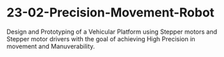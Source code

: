 # 23-02-Precision-Movement-Robot
Design and Prototyping of a Vehicular Platform using Stepper motors and Stepper motor drivers with the goal of achieving High Precision in movement and Manuverability.
